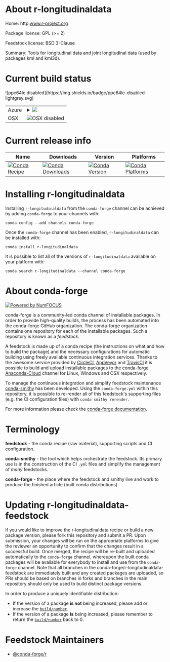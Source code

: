 About r-longitudinaldata
========================

Home: http:www.r-project.org

Package license: GPL (>= 2)

Feedstock license: BSD 3-Clause

Summary: Tools for longitudinal data and joint longitudinal data (used by packages kml and kml3d).



Current build status
====================


<table>
    
  <tr>
    <td>Azure</td>
    <td>
      <details>
        <summary>
          <a href="https://dev.azure.com/conda-forge/feedstock-builds/_build/latest?definitionId=7370&branchName=master">
            <img src="https://dev.azure.com/conda-forge/feedstock-builds/_apis/build/status/r-longitudinaldata-feedstock?branchName=master">
          </a>
        </summary>
        <table>
          <thead><tr><th>Variant</th><th>Status</th></tr></thead>
          <tbody><tr>
              <td>linux_r_base3.5.1target_platformlinux-64</td>
              <td>
                <a href="https://dev.azure.com/conda-forge/feedstock-builds/_build/latest?definitionId=7370&branchName=master">
                  <img src="https://dev.azure.com/conda-forge/feedstock-builds/_apis/build/status/r-longitudinaldata-feedstock?branchName=master&jobName=linux&configuration=linux_r_base3.5.1target_platformlinux-64" alt="variant">
                </a>
              </td>
            </tr><tr>
              <td>linux_r_base3.6target_platformlinux-64</td>
              <td>
                <a href="https://dev.azure.com/conda-forge/feedstock-builds/_build/latest?definitionId=7370&branchName=master">
                  <img src="https://dev.azure.com/conda-forge/feedstock-builds/_apis/build/status/r-longitudinaldata-feedstock?branchName=master&jobName=linux&configuration=linux_r_base3.6target_platformlinux-64" alt="variant">
                </a>
              </td>
            </tr><tr>
              <td>win_r_base3.5.1target_platformwin-64</td>
              <td>
                <a href="https://dev.azure.com/conda-forge/feedstock-builds/_build/latest?definitionId=7370&branchName=master">
                  <img src="https://dev.azure.com/conda-forge/feedstock-builds/_apis/build/status/r-longitudinaldata-feedstock?branchName=master&jobName=win&configuration=win_r_base3.5.1target_platformwin-64" alt="variant">
                </a>
              </td>
            </tr><tr>
              <td>win_r_base3.6target_platformwin-64</td>
              <td>
                <a href="https://dev.azure.com/conda-forge/feedstock-builds/_build/latest?definitionId=7370&branchName=master">
                  <img src="https://dev.azure.com/conda-forge/feedstock-builds/_apis/build/status/r-longitudinaldata-feedstock?branchName=master&jobName=win&configuration=win_r_base3.6target_platformwin-64" alt="variant">
                </a>
              </td>
            </tr>
          </tbody>
        </table>
      </details>
    </td>
  </tr>
  <tr>
    <td>OSX</td>
    <td>
      <img src="https://img.shields.io/badge/OSX-disabled-lightgrey.svg" alt="OSX disabled">
    </td>
  </tr>
![ppc64le disabled](https://img.shields.io/badge/ppc64le-disabled-lightgrey.svg)
</table>

Current release info
====================

| Name | Downloads | Version | Platforms |
| --- | --- | --- | --- |
| [![Conda Recipe](https://img.shields.io/badge/recipe-r--longitudinaldata-green.svg)](https://anaconda.org/conda-forge/r-longitudinaldata) | [![Conda Downloads](https://img.shields.io/conda/dn/conda-forge/r-longitudinaldata.svg)](https://anaconda.org/conda-forge/r-longitudinaldata) | [![Conda Version](https://img.shields.io/conda/vn/conda-forge/r-longitudinaldata.svg)](https://anaconda.org/conda-forge/r-longitudinaldata) | [![Conda Platforms](https://img.shields.io/conda/pn/conda-forge/r-longitudinaldata.svg)](https://anaconda.org/conda-forge/r-longitudinaldata) |

Installing r-longitudinaldata
=============================

Installing `r-longitudinaldata` from the `conda-forge` channel can be achieved by adding `conda-forge` to your channels with:

```
conda config --add channels conda-forge
```

Once the `conda-forge` channel has been enabled, `r-longitudinaldata` can be installed with:

```
conda install r-longitudinaldata
```

It is possible to list all of the versions of `r-longitudinaldata` available on your platform with:

```
conda search r-longitudinaldata --channel conda-forge
```


About conda-forge
=================

[![Powered by NumFOCUS](https://img.shields.io/badge/powered%20by-NumFOCUS-orange.svg?style=flat&colorA=E1523D&colorB=007D8A)](http://numfocus.org)

conda-forge is a community-led conda channel of installable packages.
In order to provide high-quality builds, the process has been automated into the
conda-forge GitHub organization. The conda-forge organization contains one repository
for each of the installable packages. Such a repository is known as a *feedstock*.

A feedstock is made up of a conda recipe (the instructions on what and how to build
the package) and the necessary configurations for automatic building using freely
available continuous integration services. Thanks to the awesome service provided by
[CircleCI](https://circleci.com/), [AppVeyor](https://www.appveyor.com/)
and [TravisCI](https://travis-ci.org/) it is possible to build and upload installable
packages to the [conda-forge](https://anaconda.org/conda-forge)
[Anaconda-Cloud](https://anaconda.org/) channel for Linux, Windows and OSX respectively.

To manage the continuous integration and simplify feedstock maintenance
[conda-smithy](https://github.com/conda-forge/conda-smithy) has been developed.
Using the ``conda-forge.yml`` within this repository, it is possible to re-render all of
this feedstock's supporting files (e.g. the CI configuration files) with ``conda smithy rerender``.

For more information please check the [conda-forge documentation](https://conda-forge.org/docs/).

Terminology
===========

**feedstock** - the conda recipe (raw material), supporting scripts and CI configuration.

**conda-smithy** - the tool which helps orchestrate the feedstock.
                   Its primary use is in the construction of the CI ``.yml`` files
                   and simplify the management of *many* feedstocks.

**conda-forge** - the place where the feedstock and smithy live and work to
                  produce the finished article (built conda distributions)


Updating r-longitudinaldata-feedstock
=====================================

If you would like to improve the r-longitudinaldata recipe or build a new
package version, please fork this repository and submit a PR. Upon submission,
your changes will be run on the appropriate platforms to give the reviewer an
opportunity to confirm that the changes result in a successful build. Once
merged, the recipe will be re-built and uploaded automatically to the
`conda-forge` channel, whereupon the built conda packages will be available for
everybody to install and use from the `conda-forge` channel.
Note that all branches in the conda-forge/r-longitudinaldata-feedstock are
immediately built and any created packages are uploaded, so PRs should be based
on branches in forks and branches in the main repository should only be used to
build distinct package versions.

In order to produce a uniquely identifiable distribution:
 * If the version of a package **is not** being increased, please add or increase
   the [``build/number``](https://conda.io/docs/user-guide/tasks/build-packages/define-metadata.html#build-number-and-string).
 * If the version of a package **is** being increased, please remember to return
   the [``build/number``](https://conda.io/docs/user-guide/tasks/build-packages/define-metadata.html#build-number-and-string)
   back to 0.

Feedstock Maintainers
=====================

* [@conda-forge/r](https://github.com/conda-forge/r/)


